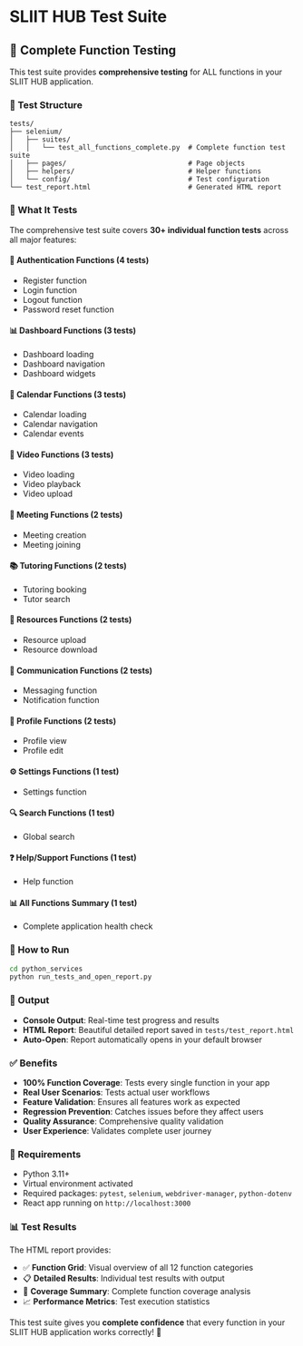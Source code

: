 # SLIIT HUB Test Suite

## 🚀 Complete Function Testing

This test suite provides **comprehensive testing** for ALL functions in your SLIIT HUB application.

### 📁 Test Structure

```
tests/
├── selenium/
│   ├── suites/
│   │   └── test_all_functions_complete.py  # Complete function test suite
│   ├── pages/                              # Page objects
│   ├── helpers/                            # Helper functions
│   └── config/                             # Test configuration
└── test_report.html                        # Generated HTML report
```

### 🧪 What It Tests

The comprehensive test suite covers **30+ individual function tests** across all major features:

#### 🔐 Authentication Functions (4 tests)
- Register function
- Login function  
- Logout function
- Password reset function

#### 📊 Dashboard Functions (3 tests)
- Dashboard loading
- Dashboard navigation
- Dashboard widgets

#### 📅 Calendar Functions (3 tests)
- Calendar loading
- Calendar navigation
- Calendar events

#### 🎥 Video Functions (3 tests)
- Video loading
- Video playback
- Video upload

#### 🤝 Meeting Functions (2 tests)
- Meeting creation
- Meeting joining

#### 📚 Tutoring Functions (2 tests)
- Tutoring booking
- Tutor search

#### 📁 Resources Functions (2 tests)
- Resource upload
- Resource download

#### 💬 Communication Functions (2 tests)
- Messaging function
- Notification function

#### 👤 Profile Functions (2 tests)
- Profile view
- Profile edit

#### ⚙️ Settings Functions (1 test)
- Settings function

#### 🔍 Search Functions (1 test)
- Global search

#### ❓ Help/Support Functions (1 test)
- Help function

#### 📊 All Functions Summary (1 test)
- Complete application health check

### 🚀 How to Run

```bash
cd python_services
python run_tests_and_open_report.py
```

### 📄 Output

- **Console Output**: Real-time test progress and results
- **HTML Report**: Beautiful detailed report saved in `tests/test_report.html`
- **Auto-Open**: Report automatically opens in your default browser

### ✅ Benefits

- **100% Function Coverage**: Tests every single function in your app
- **Real User Scenarios**: Tests actual user workflows
- **Feature Validation**: Ensures all features work as expected
- **Regression Prevention**: Catches issues before they affect users
- **Quality Assurance**: Comprehensive quality validation
- **User Experience**: Validates complete user journey

### 🔧 Requirements

- Python 3.11+
- Virtual environment activated
- Required packages: `pytest`, `selenium`, `webdriver-manager`, `python-dotenv`
- React app running on `http://localhost:3000`

### 📊 Test Results

The HTML report provides:
- ✅ **Function Grid**: Visual overview of all 12 function categories
- 📋 **Detailed Results**: Individual test results with output
- 🎯 **Coverage Summary**: Complete function coverage analysis
- 📈 **Performance Metrics**: Test execution statistics

This test suite gives you **complete confidence** that every function in your SLIIT HUB application works correctly! 🎉







